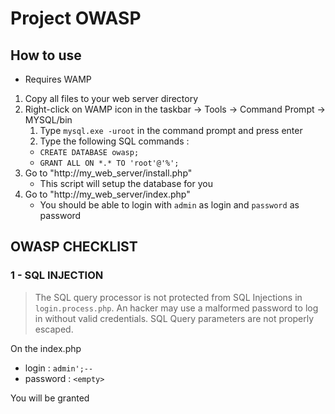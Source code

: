 # Project OWASP

## How to use

- Requires WAMP

1. Copy all files to your web server directory
2. Right-click on WAMP icon in the taskbar -> Tools -> Command Prompt -> MYSQL/bin
    1. Type ```mysql.exe -uroot``` in the command prompt and press enter
    2. Type the following SQL commands :
    * ```CREATE DATABASE owasp;```
    * ```GRANT ALL ON *.* TO 'root'@'%';```
3. Go to "http://my_web_server/install.php"
    - This script will setup the database for you
4. Go to "http://my_web_server/index.php"
    - You should be able to login with `admin` as login and `password` as password

## OWASP CHECKLIST

### 1 - SQL INJECTION

> The SQL query processor is not protected from SQL Injections in `login.process.php`. 
> An hacker may use a malformed password to log in without valid credentials. SQL Query 
> parameters are not properly escaped.

On the index.php

* login :
`admin';--`
* password :
`<empty>`

You will be granted